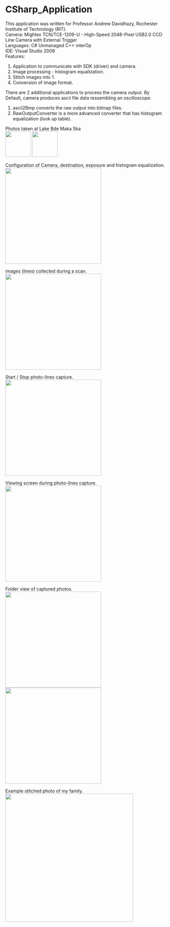 # CSharp_Application
This application was written for Professor Andrew Davidhazy, Rochester Institute of Technology (RIT). \
Camera: Mightex TCN/TCE-1209-U - High-Speed 2048-Pixel USB2.0 CCD Line Camera with External Trigger\
Languages: C# Unmanaged C++ interOp \
IDE: Visual Studio 2008 \
Features:
1. Application to communicate with SDK (driver) and camera.
2. Image processing - histogram equalization.
3. Stitch images into 1.
4. Conversion of image format.

There are 2 additional applications to process the camera output.
By Default, camera produces ascii file data ressembling an oscilloscope.
1. ascii2Bmp converts the raw output into bitmap files.
2. RawOutputConverter is a more advanced converter that has histogram equalization (look up table).


Photos taken at Lake Bde Maka Ska \
<img height="80" src="https://user-images.githubusercontent.com/1282659/131254678-5074a060-ce41-4f67-8972-d2cfcaa079e3.jpg">
<img height="80" src="https://user-images.githubusercontent.com/1282659/131254682-988c510d-d4a6-4a7d-8519-19f69385bc52.jpg">

Configuration of Camera, destination, exposure and histogram equalization. \
<img height="300" src="https://user-images.githubusercontent.com/1282659/131255060-da802c7e-47ac-4742-b4c9-c2889d960a8b.png">

images (lines) collected during a scan. \
<img height="300" src="https://user-images.githubusercontent.com/1282659/131255063-2e48a34e-f4a9-4cb2-b1ad-ccac9a81014a.png">

Start / Stop photo-lines capture. \
<img height="300" src="https://user-images.githubusercontent.com/1282659/131255069-351e8d5f-2c34-4c9e-aef4-5649875948c2.png">

Viewing screen during photo-lines capture. \
<img height="300" src="https://user-images.githubusercontent.com/1282659/131255084-4f3f184d-909e-43ee-a22a-f3557d881f4b.png">

Folder view of captured photos. \
<img height="300" src="https://user-images.githubusercontent.com/1282659/131255097-636f1a1c-c017-41ea-b69d-989501a2c469.png">
<img height="300" src="https://user-images.githubusercontent.com/1282659/131255104-74f2822e-6be3-4bd2-a660-05d2212a8708.png">

Example stitched photo of my family. \
<img height="400" src="https://user-images.githubusercontent.com/1282659/131255107-3fb3a81c-d811-4d0d-8c7f-48882753ca10.png">
